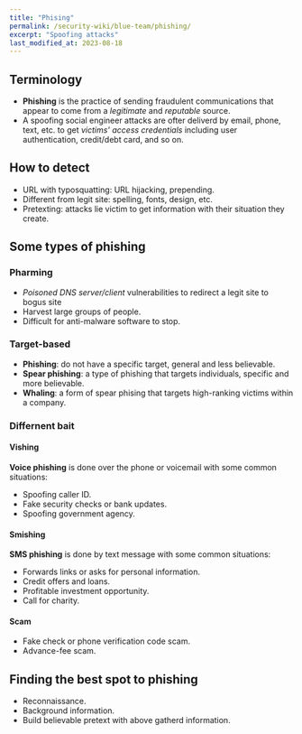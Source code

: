 ```yaml
---
title: "Phising"
permalink: /security-wiki/blue-team/phishing/
excerpt: "Spoofing attacks"
last_modified_at: 2023-08-18
---
```


## Terminology

- **Phishing** is the practice of sending fraudulent communications that appear to come from a *legitimate* and *reputable* source.
- A spoofing social engineer attacks are ofter deliverd by email, phone, text, etc. to get *victims' access credentials* including user authentication, credit/debt card, and so on.

## How to detect

- URL with typosquatting: URL hijacking, prepending.
- Different from legit site: spelling, fonts, design, etc.
- Pretexting: attacks lie victim to get information with their situation they create.

## Some types of phishing

### Pharming

- *Poisoned DNS server/client* vulnerabilities to redirect a legit site to bogus site
- Harvest large groups of people.
- Difficult for anti-malware software to stop.

### Target-based

- **Phishing**: do not have a specific target, general and less believable.
- **Spear phishing**: a type of phishing that targets individuals, specific and more believable.
- **Whaling**: a form of spear phising that targets high-ranking victims within a company.

### Differnent bait

#### Vishing 

**Voice phishing** is done over the phone or voicemail with some common situations:
- Spoofing caller ID.
- Fake security checks or bank updates.
- Spoofing government agency.

#### Smishing

**SMS phishing** is done by text message with some common situations:
- Forwards links or asks for personal information.
- Credit offers and loans.
- Profitable investment opportunity.
- Call for charity.

#### Scam

- Fake check or phone verification code scam.
- Advance-fee scam.

## Finding the best spot to phishing

- Reconnaissance.
- Background information.
- Build believable pretext with above gatherd information.





